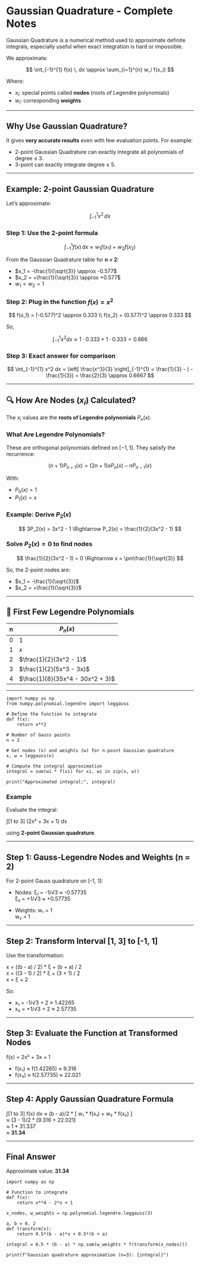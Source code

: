 # Gaussian Quadrature - Complete Notes


Gaussian Quadrature is a numerical method used to approximate definite integrals, especially useful when exact integration is hard or impossible.

We approximate:

$$
\int_{-1}^{1} f(x) \, dx \approx \sum_{i=1}^{n} w_i f(x_i)
$$

Where:

* $x_i$: special points called **nodes** (roots of Legendre polynomials)
* $w_i$: corresponding **weights**

---

## Why Use Gaussian Quadrature?

It gives **very accurate results** even with few evaluation points. For example:

* 2-point Gaussian Quadrature can exactly integrate all polynomials of degree ≤ 3.
* 3-point can exactly integrate degree ≤ 5.

---

## Example: 2-point Gaussian Quadrature

Let’s approximate:

$$
\int_{-1}^{1} x^2 \, dx
$$

### Step 1: Use the 2-point formula

$$
\int_{-1}^{1} f(x) \, dx \approx w_1 f(x_1) + w_2 f(x_2)
$$

From the Gaussian Quadrature table for **n = 2**:

* $x_1 = -\frac{1}{\sqrt{3}} \approx -0.577$
* $x_2 = +\frac{1}{\sqrt{3}} \approx +0.577$
* $w_1 = w_2 = 1$

### Step 2: Plug in the function $f(x) = x^2$

$$
f(x_1) = (-0.577)^2 \approx 0.333 \\
f(x_2) = (0.577)^2 \approx 0.333
$$

So,

$$
\int_{-1}^{1} x^2 dx \approx 1 \cdot 0.333 + 1 \cdot 0.333 = 0.666
$$

### Step 3: Exact answer for comparison

$$
\int_{-1}^{1} x^2 dx = \left[ \frac{x^3}{3} \right]_{-1}^{1} = \frac{1}{3} - ( -\frac{1}{3}) = \frac{2}{3} \approx 0.6667
$$

---

## 🔍 How Are Nodes ($x_i$) Calculated?

The $x_i$ values are the **roots of Legendre polynomials** $P_n(x)$.

### What Are Legendre Polynomials?

These are orthogonal polynomials defined on $[-1, 1]$. They satisfy the recurrence:

$$
(n+1) P_{n+1}(x) = (2n+1)x P_n(x) - n P_{n-1}(x)
$$

With:

* $P_0(x) = 1$
* $P_1(x) = x$

### Example: Derive $P_2(x)$

$$
3P_2(x) = 3x^2 - 1 \Rightarrow P_2(x) = \frac{1}{2}(3x^2 - 1)
$$

### Solve $P_2(x) = 0$ to find nodes

$$
\frac{1}{2}(3x^2 - 1) = 0 \Rightarrow x = \pm\frac{1}{\sqrt{3}}
$$

So, the 2-point nodes are:

* $x_1 = -\frac{1}{\sqrt{3}}$
* $x_2 = +\frac{1}{\sqrt{3}}$

---

## 📜 First Few Legendre Polynomials

| n | $P_n(x)$                         |
| - | -------------------------------- |
| 0 | $1$                              |
| 1 | $x$                              |
| 2 | $\frac{1}{2}(3x^2 - 1)$          |
| 3 | $\frac{1}{2}(5x^3 - 3x)$         |
| 4 | $\frac{1}{8}(35x^4 - 30x^2 + 3)$ |

---

```
import numpy as np
from numpy.polynomial.legendre import leggauss

# Define the function to integrate
def f(x):
    return x**2

# Number of Gauss points
n = 2

# Get nodes (x) and weights (w) for n-point Gaussian quadrature
x, w = leggauss(n)

# Compute the integral approximation
integral = sum(wi * f(xi) for xi, wi in zip(x, w))

print("Approximated integral:", integral)
```
### Example 
Evaluate the integral:

∫[1 to 3] (2x² + 3x + 1) dx

using **2-point Gaussian quadrature**.

---

## Step 1: Gauss-Legendre Nodes and Weights (n = 2)

For 2-point Gauss quadrature on [-1, 1]:

- Nodes:
  ξ₁ = -1/√3 ≈ -0.57735  
  ξ₂ = +1/√3 ≈ +0.57735

- Weights:
  w₁ = 1  
  w₂ = 1

---

## Step 2: Transform Interval [1, 3] to [-1, 1]

Use the transformation:

x = ((b - a) / 2) * ξ + (b + a) / 2  
x = ((3 - 1) / 2) * ξ + (3 + 1) / 2  
x = ξ + 2

So:

- x₁ = -1/√3 + 2 ≈ 1.42265  
- x₂ = +1/√3 + 2 ≈ 2.57735

---

## Step 3: Evaluate the Function at Transformed Nodes

f(x) = 2x² + 3x + 1

- f(x₁) ≈ f(1.42265) ≈ 9.316  
- f(x₂) ≈ f(2.57735) ≈ 22.021

---

## Step 4: Apply Gaussian Quadrature Formula

∫[1 to 3] f(x) dx ≈ (b - a)/2 * [ w₁ * f(x₁) + w₂ * f(x₂) ]  
                 ≈ (3 - 1)/2 * [9.316 + 22.021]  
                 ≈ 1 * 31.337  
                 ≈ **31.34**

---

## Final Answer

Approximate value: **31.34**

```
import numpy as np

# Function to integrate
def f(x):
    return x**4 - 2*x + 1

x_nodes, w_weights = np.polynomial.legendre.leggauss(3)

a, b = 0, 2
def transform(x):
    return 0.5*(b - a)*x + 0.5*(b + a)

integral = 0.5 * (b - a) * np.sum(w_weights * f(transform(x_nodes)))

print(f"Gaussian quadrature approximation (n=3): {integral}")
```
